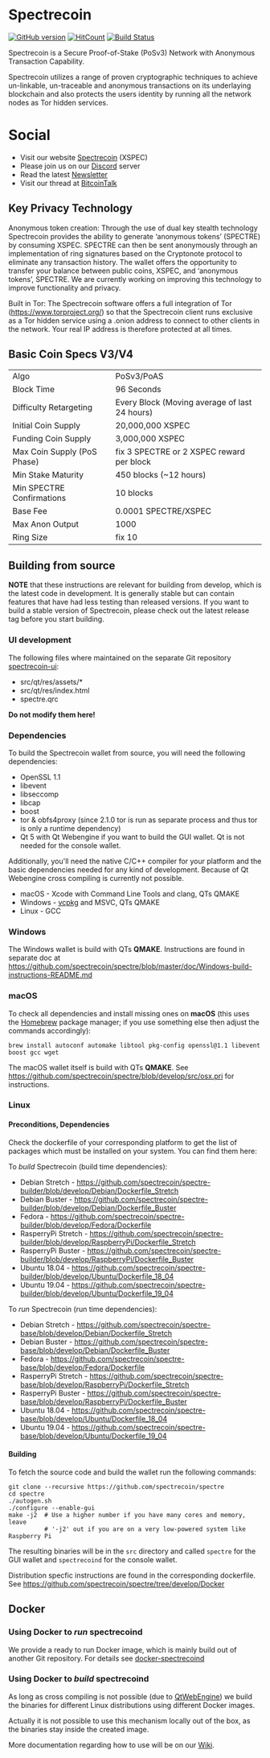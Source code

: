 # Spectrecoin
[![GitHub version](https://badge.fury.io/gh/spectrecoin%2Fspectre.svg)](https://badge.fury.io/gh/spectrecoin%2Fspectre) [![HitCount](http://hits.dwyl.io/spectrecoin/https://github.com/spectrecoin/spectre.svg)](http://hits.dwyl.io/spectrecoin/https://github.com/spectrecoin/spectre)
[![Build Status](https://ci.spectreproject.io/buildStatus/icon?job=Spectrecoin/spectre/develop)](https://ci.spectreproject.io/job/Spectrecoin/job/spectre/job/develop/)

Spectrecoin is a Secure Proof-of-Stake (PoSv3) Network with Anonymous Transaction Capability.

Spectrecoin utilizes a range of proven cryptographic techniques to achieve un-linkable,
un-traceable and anonymous transactions on its underlaying blockchain and also protects
the users identity by running all the network nodes as Tor hidden services.

# Social
- Visit our website [Spectrecoin](https://spectreproject.io/) (XSPEC)
- Please join us on our [Discord](https://discord.gg/ckkrb8m) server
- Read the latest [Newsletter](https://news.spectreproject.io/)
- Visit our thread at [BitcoinTalk](https://bitcointalk.org/index.php?topic=2103301.0)

## Key Privacy Technology

Anonymous token creation: Through the use of dual key stealth technology Spectrecoin provides
the ability to generate ‘anonymous tokens’ (SPECTRE) by consuming XSPEC. SPECTRE can then be
sent anonymously through an implementation of ring signatures based on the Cryptonote protocol
to eliminate any transaction history. The wallet offers the opportunity to transfer your
balance between public coins, XSPEC, and ‘anonymous tokens’, SPECTRE. We are currently working
on improving this technology to improve functionality and privacy.

Built in Tor: The Spectrecoin software offers a full integration of Tor
(https://www.torproject.org/) so that the Spectrecoin client runs exclusive as a Tor
hidden service using a .onion address to connect to other clients in the network. Your
real IP address is therefore protected at all times.

## Basic Coin Specs V3/V4
<table>
<tr><td>Algo</td><td>PoSv3/PoAS</td></tr>
<tr><td>Block Time</td><td>96 Seconds</td></tr>
<tr><td>Difficulty Retargeting</td><td>Every Block (Moving average of last 24 hours)</td></tr>
<tr><td>Initial Coin Supply</td><td>20,000,000 XSPEC</td></tr>
<tr><td>Funding Coin Supply</td><td>3,000,000 XSPEC</td></tr>
<tr><td>Max Coin Supply (PoS Phase)</td><td>fix 3 SPECTRE or 2 XSPEC reward per block</td></tr>
<tr><td>Min Stake Maturity</td><td>450 blocks (~12 hours)</td></tr>
<tr><td>Min SPECTRE Confirmations</td><td>10 blocks</td></tr>
<tr><td>Base Fee</td><td>0.0001 SPECTRE/XSPEC</td></tr>
<tr><td>Max Anon Output</td><td>1000</td></tr>
<tr><td>Ring Size</td><td>fix 10</td></tr>
</table>

## Building from source

**NOTE** that these instructions are relevant for building from develop, which is the latest
code in development. It is generally stable but can contain features that have had less
testing than released versions. If you want to build a stable version of Spectrecoin, please
check out the latest release tag before you start building.

### UI development

The following files where maintained on the separate Git repository
[spectrecoin-ui](https://github.com/spectrecoin/spectrecoin-ui):
* src/qt/res/assets/*
* src/qt/res/index.html
* spectre.qrc

**Do not modify them here!**

### Dependencies

To build the Spectrecoin wallet from source, you will need the following dependencies:

 * OpenSSL 1.1
 * libevent
 * libseccomp
 * libcap
 * boost
 * tor & obfs4proxy (since 2.1.0 tor is run as separate process and thus tor is only a
 runtime dependency)
 * Qt 5 with Qt Webengine if you want to build the GUI wallet. Qt is not needed for the
 console wallet.

Additionally, you'll need the native C/C++ compiler for your platform and the basic
dependencies needed for any kind of development. Because of Qt Webengine cross compiling
is currently not possible.

 * macOS - Xcode with Command Line Tools and clang, QTs QMAKE
 * Windows - [vcpkg](https://github.com/Microsoft/vcpkg) and MSVC, QTs QMAKE
 * Linux - GCC

### Windows

The Windows wallet is build with QTs **QMAKE**. Instructions are found in separate doc
at https://github.com/spectrecoin/spectre/blob/master/doc/Windows-build-instructions-README.md

### macOS

To check all dependencies and install missing ones on **macOS** (this uses the
[Homebrew](https://brew.sh/) package manager; if you use something else then adjust
the commands accordingly):

```
brew install autoconf automake libtool pkg-config openssl@1.1 libevent boost gcc wget
```

The macOS wallet itself is build with QTs **QMAKE**. See
https://github.com/spectrecoin/spectre/blob/develop/src/osx.pri for instructions.

### Linux

#### Preconditions, Dependencies

Check the dockerfile of your corresponding platform to get the list of packages which
must be installed on your system. You can find them here:

To _build_ Spectrecoin (build time dependencies):
 * Debian Stretch - https://github.com/spectrecoin/spectre-builder/blob/develop/Debian/Dockerfile_Stretch
 * Debian Buster - https://github.com/spectrecoin/spectre-builder/blob/develop/Debian/Dockerfile_Buster
 * Fedora - https://github.com/spectrecoin/spectre-builder/blob/develop/Fedora/Dockerfile
 * RasperryPi Stretch - https://github.com/spectrecoin/spectre-builder/blob/develop/RaspberryPi/Dockerfile_Stretch
 * RasperryPi Buster - https://github.com/spectrecoin/spectre-builder/blob/develop/RaspberryPi/Dockerfile_Buster
 * Ubuntu 18.04 - https://github.com/spectrecoin/spectre-builder/blob/develop/Ubuntu/Dockerfile_18_04
 * Ubuntu 19.04 - https://github.com/spectrecoin/spectre-builder/blob/develop/Ubuntu/Dockerfile_19_04

To _run_ Spectrecoin (run time dependencies):
 * Debian Stretch - https://github.com/spectrecoin/spectre-base/blob/develop/Debian/Dockerfile_Stretch
 * Debian Buster - https://github.com/spectrecoin/spectre-base/blob/develop/Debian/Dockerfile_Buster
 * Fedora - https://github.com/spectrecoin/spectre-base/blob/develop/Fedora/Dockerfile
 * RasperryPi Stretch - https://github.com/spectrecoin/spectre-base/blob/develop/RaspberryPi/Dockerfile_Stretch
 * RasperryPi Buster - https://github.com/spectrecoin/spectre-base/blob/develop/RaspberryPi/Dockerfile_Buster
 * Ubuntu 18.04 - https://github.com/spectrecoin/spectre-base/blob/develop/Ubuntu/Dockerfile_18_04
 * Ubuntu 19.04 - https://github.com/spectrecoin/spectre-base/blob/develop/Ubuntu/Dockerfile_19_04

#### Building

To fetch the source code and build the wallet run the following commands:

```
git clone --recursive https://github.com/spectrecoin/spectre
cd spectre
./autogen.sh
./configure --enable-gui
make -j2  # Use a higher number if you have many cores and memory, leave
          # '-j2' out if you are on a very low-powered system like Raspberry Pi
```

The resulting binaries will be in the `src` directory and called `spectre` for the GUI
wallet and `spectrecoind` for the console wallet.

Distribution specfic instructions are found in the corresponding dockerfile. See
https://github.com/spectrecoin/spectre/tree/develop/Docker

## Docker
### Using Docker to _run_ spectrecoind

We provide a ready to run Docker image, which is mainly build out of another Git
repository. For details see [docker-spectrecoind](https://github.com/spectrecoin/docker-spectrecoind)

### Using Docker to _build_ spectrecoind

As long as cross compiling is not possible (due to [QtWebEngine](https://wiki.qt.io/QtWebEngine))
we build the binaries for different Linux distributions using different Docker images.

Actually it is not possible to use this mechanism locally out of the box, as the binaries
stay inside the created image.

More documentation regarding how to use will be on our [Wiki](https://github.com/spectrecoin/documentation/wiki).
